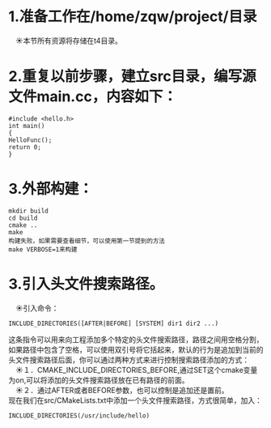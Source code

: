 # 1.准备工作在/home/zqw/project/目录
&emsp;&#9728;本节所有资源将存储在t4目录。
# 2.重复以前步骤，建立src目录，编写源文件main.cc，内容如下：
```
#include <hello.h>
int main()
{
HelloFunc();
return 0;
}
```
# 3.外部构建：
```
mkdir build
cd build
cmake ..
make
构建失败，如果需要查看细节，可以使用第一节提到的方法
make VERBOSE=1来构建
```
# 3.引入头文件搜索路径。
&emsp;&#9728;引入命令：
```
INCLUDE_DIRECTORIES([AFTER|BEFORE] [SYSTEM] dir1 dir2 ...)
```
这条指令可以用来向工程添加多个特定的头文件搜索路径，路径之间用空格分割，如果路径中包含了空格，可以使用双引号将它括起来，默认的行为是追加到当前的头文件搜索路径后面，你可以通过两种方式来进行控制搜索路径添加的方式：  
&emsp;&#9728;１．CMAKE_INCLUDE_DIRECTORIES_BEFORE,通过SET这个cmake变量为on,可以将添加的头文件搜索路径放在已有路径的前面。  
&emsp;&#9728;２．通过AFTER或者BEFORE参数，也可以控制是追加还是置前。  
现在我们在src/CMakeLists.txt中添加一个头文件搜索路径，方式很简单，加入：
```
INCLUDE_DIRECTORIES(/usr/include/hello)
```

